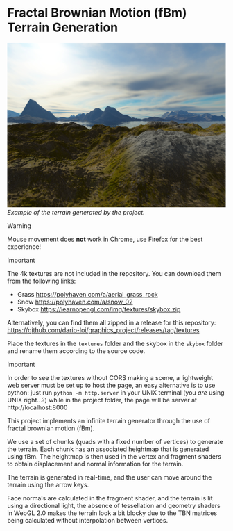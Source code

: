 # Fractal Brownian Motion (fBm) Terrain Generation

<!-- Picture of render> -->
![Render](./render.png)
*Example of the terrain generated by the project.*

> [!WARNING]  
> Mouse movement does **not** work in Chrome, use Firefox for the best experience!

> [!IMPORTANT]
> The 4k textures are not included in the repository. You can download them from the following links:
> * Grass https://polyhaven.com/a/aerial_grass_rock
> * Snow https://polyhaven.com/a/snow_02
> * Skybox https://learnopengl.com/img/textures/skybox.zip
>
> Alternatively, you can find them all zipped in a release for this repository: https://github.com/dario-loi/graphics_project/releases/tag/textures
> 
> Place the textures in the `textures` folder and the skybox in the `skybox` folder and rename them according to the source code.

> [!IMPORTANT]
> In order to see the textures without CORS making a scene, a lightweight web server must be set up to host the page, an easy alternative is to use python:
> just run `python -m http.server` in your UNIX terminal (you *are* using UNIX right...?) while in the project folder, the page will be server at http://localhost:8000

This project implements an infinite terrain generator through the use of fractal brownian motion (fBm). 

We use a set of chunks (quads with a fixed number of vertices) to generate the terrain. Each chunk has an 
associated heightmap that is generated using fBm. The heightmap is then used in the
vertex and fragment shaders to obtain displacement and normal information for the terrain.

The terrain is generated in real-time, and the user can move around the terrain using the arrow keys.

Face normals are calculated in the fragment shader, and the terrain is lit using a directional light, the absence of tessellation and geometry shaders in WebGL 2.0 makes the terrain look a bit blocky due to the TBN matrices being calculated without interpolation between vertices.
